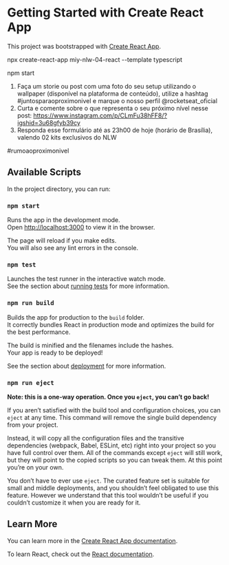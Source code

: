 # Getting Started with Create React App

This project was bootstrapped with [Create React App](https://github.com/facebook/create-react-app).

npx create-react-app miy-nlw-04-react --template typescript

npm start

1. Faça um storie ou post com uma foto do seu setup utilizando o wallpaper (disponível na plataforma de conteúdo), utilize a hashtag #juntosparaoproximonivel e marque o nosso perfil @rocketseat_oficial
2. Curta e comente sobre o que representa o seu próximo nível nesse post: https://www.instagram.com/p/CLmFu38hFF8/?igshid=3u68gfyb39cy
2. Responda esse formulário até as 23h00 de hoje (horário de Brasília), valendo 02 kits exclusivos do NLW

#rumoaoproximonivel

## Available Scripts

In the project directory, you can run:

### `npm start`

Runs the app in the development mode.\
Open [http://localhost:3000](http://localhost:3000) to view it in the browser.

The page will reload if you make edits.\
You will also see any lint errors in the console.

### `npm test`

Launches the test runner in the interactive watch mode.\
See the section about [running tests](https://facebook.github.io/create-react-app/docs/running-tests) for more information.

### `npm run build`

Builds the app for production to the `build` folder.\
It correctly bundles React in production mode and optimizes the build for the best performance.

The build is minified and the filenames include the hashes.\
Your app is ready to be deployed!

See the section about [deployment](https://facebook.github.io/create-react-app/docs/deployment) for more information.

### `npm run eject`

**Note: this is a one-way operation. Once you `eject`, you can’t go back!**

If you aren’t satisfied with the build tool and configuration choices, you can `eject` at any time. This command will remove the single build dependency from your project.

Instead, it will copy all the configuration files and the transitive dependencies (webpack, Babel, ESLint, etc) right into your project so you have full control over them. All of the commands except `eject` will still work, but they will point to the copied scripts so you can tweak them. At this point you’re on your own.

You don’t have to ever use `eject`. The curated feature set is suitable for small and middle deployments, and you shouldn’t feel obligated to use this feature. However we understand that this tool wouldn’t be useful if you couldn’t customize it when you are ready for it.

## Learn More

You can learn more in the [Create React App documentation](https://facebook.github.io/create-react-app/docs/getting-started).

To learn React, check out the [React documentation](https://reactjs.org/).
